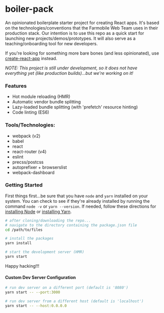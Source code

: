 # boiler-pack
An opinionated boilerplate starter project for creating React apps. It's based on the technologies/conventions that the Farmobile Web Team uses in their production stack. Our intention is to use this repo as a quick start for launching new projects/demos/prototypes. It will also serve as a teaching/onboarding tool for new developers.

If you're looking for something more bare bones (and less opinionated), use [create-react-app](https://github.com/facebookincubator/create-react-app) instead.

*_NOTE:_ This project is still under development, so it does not have everything yet (like production builds)...but we're working on it!*

### Features
* Hot module reloading (HMR)
* Automatic vendor bundle splitting
* Lazy-loaded bundle splitting (with 'prefetch' resource hinting)
* Code linting (ES6)

### Tools/Technologies:
* webpack (v2)
* babel
* react
* react-router (v4)
* eslint
* precss/postcss
* autoprefixer + browserslist
* webpack-dashboard

### Getting Started
First things first...be sure that you have `node` and `yarn` installed on your system. You can check to see if they're already installed by running the command `node -v` or `yarn --version`. If needed, follow these directions for [installing Node](https://nodejs.org/en/download/) or [installing Yarn](https://yarnpkg.com/en/docs/install).

```bash
# after cloning/downloading the repo...
# navigate to the directory containing the package.json file
cd /path/to/files

# install the packages
yarn install

# start the development server (HMR)
yarn start
```
Happy hacking!!!

#### Custom Dev Server Configuration
```bash
# run dev server on a different port (default is '8080')
yarn start -- --port:3000

# run dev server from a different host (default is 'localhost')
yarn start -- --host:0.0.0.0
```
